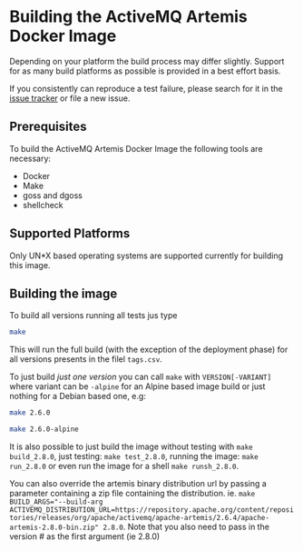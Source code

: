 # Building the ActiveMQ Artemis Docker Image

Depending on your platform the build process may differ slightly. Support for as many build platforms as possible is provided in a best effort basis.

If you consistently can reproduce a test failure, please search for it in the [issue tracker](https://github.com/vromero/activemq-artemis-docker/issues) or file a new issue.

## Prerequisites

To build the ActiveMQ Artemis Docker Image the following tools are necessary:

- Docker
- Make
- goss and dgoss
- shellcheck

## Supported Platforms

Only UN*X based operating systems are supported currently for building this image. 

## Building the image

To build all versions running all tests jus type

```bash
make
```

This will run the full build (with the exception of the deployment phase) for all versions presents in the filel `tags.csv`.

To just build *just one version* you can call `make` with `VERSION[-VARIANT]` where variant can be `-alpine` for an Alpine based image build or just nothing for a Debian based one, e.g:

```bash
make 2.6.0
```

```bash
make 2.6.0-alpine
```

It is also possible to just build the image without testing with `make build_2.8.0`, just testing: `make test_2.8.0`, running the image: `make run_2.8.0` or even run the image for a shell `make runsh_2.8.0`.

You can also override the artemis binary distribution url by passing a parameter containing a zip file containing the distribution.  ie.  `make BUILD_ARGS="--build-arg ACTIVEMQ_DISTRIBUTION_URL=https://repository.apache.org/content/repositories/releases/org/apache/activemq/apache-artemis/2.6.4/apache-artemis-2.8.0-bin.zip" 2.8.0`.   Note that you also need to pass in the version # as the first argument (ie 2.8.0)

